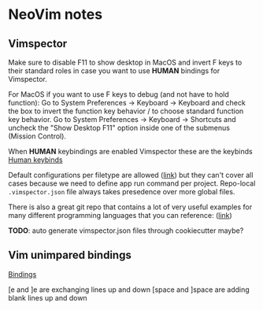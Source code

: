 # NeoVim notes

## Vimspector

Make sure to disable F11 to show desktop in MacOS and invert F keys to their
 standard roles in case you want to use **HUMAN** bindings for Vimspector.

For MacOS if you want to use F keys to debug (and not have to hold function):
Go to System Preferences -> Keyboard -> Keyboard and check the box to invert
 the function key behavior / to choose standard function key behavior.
Go to System Preferences -> Keyboard -> Shortcuts and uncheck the "Show Desktop
 F11" option inside one of the submenus (Mission Control).

When **HUMAN** keybindings are enabled Vimspector these are the keybinds
[Human keybinds](https://github.com/puremourning/vimspector#human-mode)

Default configurations per filetype are allowed
 ([link](https://puremourning.github.io/vimspector/configuration.html#specifying-a-default-configuration))
 but they can't cover all cases because we need to define app run command
 per project. Repo-local `.vimspector.json` file always takes presedence over
 more global files.

 There is also a great git repo that contains a lot of very useful examples
 for many different programming languages that you can reference:
 ([link](https://github.com/puremourning/vimspector))

**TODO**: auto generate vimspector.json files through cookiecutter maybe?

## Vim unimpared bindings

[Bindings](https://github.com/tpope/vim-unimpaired/blob/master/doc/unimpaired.txt)

\[e and \]e are exchanging lines up and down
\[space and \]space are adding blank lines up and down
